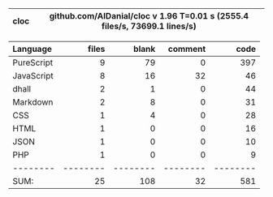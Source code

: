 cloc|github.com/AlDanial/cloc v 1.96  T=0.01 s (2555.4 files/s, 73699.1 lines/s)
--- | ---

Language|files|blank|comment|code
:-------|-------:|-------:|-------:|-------:
PureScript|9|79|0|397
JavaScript|8|16|32|46
dhall|2|1|0|44
Markdown|2|8|0|31
CSS|1|4|0|28
HTML|1|0|0|16
JSON|1|0|0|10
PHP|1|0|0|9
--------|--------|--------|--------|--------
SUM:|25|108|32|581
